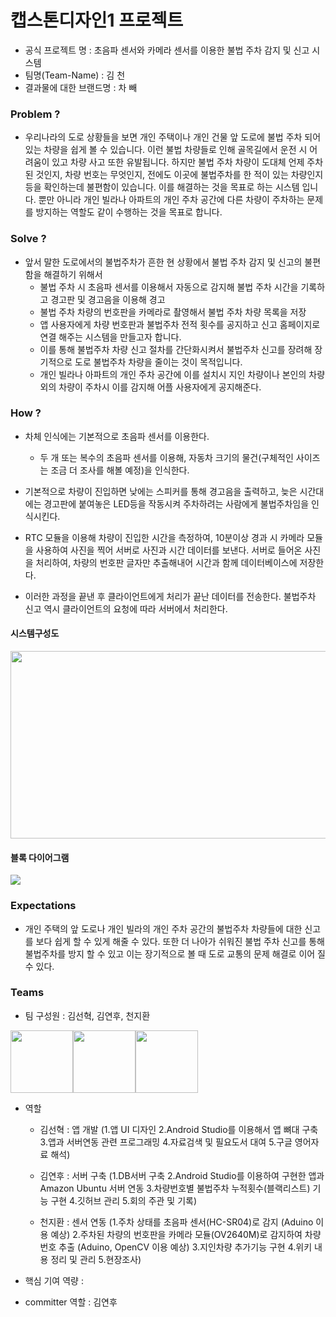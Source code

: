 캡스톤디자인1 프로젝트
======================

- 공식 프로젝트 명            : 초음파 센서와 카메라 센서를 이용한 불법 주차 감지 및 신고 시스템
- 팀명(Team-Name)          : 김 천
- 결과물에 대한 브랜드명 : 차 빼



### Problem ?

- 우리나라의 도로 상황들을 보면 개인 주택이나 개인 건물 앞 도로에 불법 주차 되어 있는 차량을 쉽게 볼 수 있습니다. 이런 불법 차량들로 인해 골목길에서 운전 시 어려움이 있고 차량 사고 또한 유발됩니다. 하지만 불법 주차 차량이 도대체 언제 주차된 것인지, 차량 번호는 무엇인지, 전에도 이곳에 불법주차를 한 적이 있는 차량인지 등을 확인하는데 불편함이 있습니다. 이를 해결하는 것을 목표로 하는 시스템 입니다.
 뿐만 아니라 개인 빌라나 아파트의 개인 주차 공간에 다른 차량이 주차하는 문제를 방지하는 역할도 같이 수행하는 것을 목표로 합니다.

### Solve ?

- 앞서 말한 도로에서의 불법주차가 흔한 현 상황에서 불법 주차 감지 및 신고의 불편함을 해결하기 위해서
  - 불법 주차 시 초음파 센서를 이용해서 자동으로 감지해 불법 주차 시간을 기록하고 경고판 및 경고음을 이용해 경고 
  - 불법 주차 차량의 번호판을 카메라로 촬영해서 불법 주차 차량 목록을 저장
  - 앱 사용자에게 차량 번호판과 불법주차 전적 횟수를 공지하고 신고 홈페이지로 연결
    해주는 시스템을 만들고자 합니다.
  - 이를 통해 불법주차 차량 신고 절차를 간단화시켜서 불법주차 신고를 장려해 장기적으로 도로 불법주차 차량을 줄이는 것이 목적입니다.
  - 개인 빌라나 아파트의 개인 주차 공간에 이를 설치시 지인 차량이나 본인의 차량 외의 차량이 주차시 이를 감지해 어플 사용자에게 공지해준다.
  
### How ?

- 차체 인식에는 기본적으로 초음파 센서를 이용한다. 
  - 두 개 또는 복수의 초음파 센서를 이용해, 자동차 크기의 물건(구체적인 사이즈는 조금 더 조사를 해볼 예정)을 인식한다.

- 기본적으로 차량이 진입하면 낮에는 스피커를 통해 경고음을 출력하고, 늦은 시간대에는 경고판에 붙여놓은 LED등을 작동시켜 주차하려는 사람에게 불법주차임을 인식시킨다.
- RTC 모듈을 이용해 차량이 진입한 시간을 측정하여, 10분이상 경과 시 카메라 모듈을 사용하여 사진을 찍어 서버로 사진과 시간 데이터를 보낸다. 서버로 들어온 사진을 처리하여, 차량의 번호판 글자만 추출해내어 시간과 함께 데이터베이스에 저장한다.
- 이러한 과정을 끝낸 후 클라이언트에게 처리가 끝난 데이터를 전송한다. 불법주차 신고 역시 클라이언트의 요청에 따라 서버에서 처리한다.

#### 시스템구성도
<img src="https://github.com/YeonHoo-Kim/Capston_Design1_Projects/blob/master/images/%EC%8B%9C%EC%8A%A4%ED%85%9C%EA%B5%AC%EC%84%B1%EB%8F%84.jpg" width="800" height="300">

#### 블록 다이어그램
<img src="https://github.com/YeonHoo-Kim/Capston_Design1_Projects/blob/master/images/block_diagram.jpg">

### Expectations

- 개인 주택의 앞 도로나 개인 빌라의 개인 주차 공간의 불법주차 차량들에 대한 신고를 보다 쉽게 할 수 있게 해줄 수 있다. 또한 더 나아가 쉬워진 불법 주차 신고를 통해 불법주차를 방지 할 수 있고 이는 장기적으로 볼 때 도로 교통의 문제 해결로 이어 질 수 있다.

### Teams

- 팀 구성원 : 김선혁, 김연후, 천지환

<img src="https://github.com/YeonHoo-Kim/Capston_Design1_Projects/blob/master/images/JK_Hq_20200405_250438869_1211894836.jpg" width="100" height="100"><img src="https://github.com/YeonHoo-Kim/Capston_Design1_Projects/blob/master/images/20141515_%EA%B9%80%EC%97%B0%ED%9B%84.jpg" width="100" height="100"><img src="https://github.com/YeonHoo-Kim/Capston_Design1_Projects/blob/master/images/20141362_%EC%B2%9C%EC%A7%80%ED%99%98.jpg" width="100" height="100">
- 역할
  - 김선혁 : 앱 개발
  (1.앱 UI 디자인
   2.Android Studio를 이용해서 앱 뼈대 구축
   3.앱과 서버연동 관련 프로그래밍
   4.자료검색 및 필요도서 대여
   5.구글 영어자료 해석)

  - 김연후 : 서버 구축
  (1.DB서버 구축
   2.Android Studio를 이용하여 구현한 앱과 Amazon Ubuntu 서버 연동
   3.차량번호별 불법주차 누적횟수(블랙리스트) 기능 구현
   4.깃허브 관리
   5.회의 주관 및 기록)
   
  - 천지환 : 센서 연동
  (1.주차 상태를 초음파 센서(HC-SR04)로 감지 (Aduino 이용 예상)
   2.주차된 차량의 번호판을 카메라 모듈(OV2640M)로 감지하여 차량번호 추출 (Aduino, OpenCV 이용 예상)
   3.지인차량 추가기능 구현
   4.위키 내용 정리 및 관리 
   5.현장조사)

- 핵심 기여 역량 : 
- committer 역할 : 김연후

